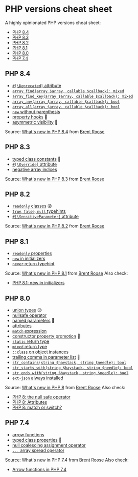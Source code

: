 # PHP versions cheat sheet

A highly opinionated PHP versions cheat sheet:

* [PHP 8.4](#php-84)
* [PHP 8.3](#php-83)
* [PHP 8.2](#php-82)
* [PHP 8.1](#php-81)
* [PHP 8.0](#php-80)
* [PHP 7.4](#php-74)

## PHP 8.4

* [`#[\Deprecated]` attribute](https://wiki.php.net/rfc/deprecated_attribute)
* [`array_find(array $array, callable $callback): mixed`](https://wiki.php.net/rfc/array_find)
* [`array_find_key(array $array, callable $callback): mixed`](https://wiki.php.net/rfc/array_find)
* [`array_any(array $array, callable $callback): bool`](https://wiki.php.net/rfc/array_find)
* [`array_all(array $array, callable $callback): bool`](https://wiki.php.net/rfc/array_find)
* [`new` without parenthesis](https://wiki.php.net/rfc/new_without_parentheses)
* [property hooks](https://wiki.php.net/rfc/property-hooks) 🤨
* [asymmetric visibility](https://wiki.php.net/rfc/asymmetric-visibility-v2) 🤨

Source: [What's new in PHP 8.4](https://stitcher.io/blog/new-in-php-84) from [Brent Roose](https://github.com/brendt)

## PHP 8.3

* [typed class constants](https://wiki.php.net/rfc/typed_class_constants) 💙
* [`#[\Override]` attribute](https://wiki.php.net/rfc/marking_overriden_methods)
* [negative array indices](https://wiki.php.net/rfc/negative_array_index)

Source: [What's new in PHP 8.3](https://stitcher.io/blog/new-in-php-83) from [Brent Roose](https://github.com/brendt)

## PHP 8.2

* [`readonly` classes](https://wiki.php.net/rfc/readonly_classes) 😡
* [`true`, `false`, `null` typehints](https://wiki.php.net/rfc/null-false-standalone-types)
* [`#[\SensitiveParameter]` attribute](https://wiki.php.net/rfc/redact_parameters_in_back_traces)

Source: [What's new in PHP 8.2](https://stitcher.io/blog/new-in-php-82) from [Brent Roose](https://github.com/brendt)

## PHP 8.1

* [`readonly` properties](https://wiki.php.net/rfc/readonly_properties_v2)
* [`new` in initializers](https://wiki.php.net/rfc/new_in_initializers)
* [`never` return typehint](https://wiki.php.net/rfc/noreturn_type)

Source: [What's new in PHP 8.1](https://stitcher.io/blog/new-in-php-81) from [Brent Roose](https://github.com/brendt)
Also check:
* [PHP 8.1: new in initializers](https://stitcher.io/blog/php-81-new-in-initializers)

## PHP 8.0

* [union types](https://wiki.php.net/rfc/union_types_v2) 😐
* [nullsafe operator](https://wiki.php.net/rfc/nullsafe_operator)
* [named parameters](https://wiki.php.net/rfc/named_params) 💙
* [attributes](https://wiki.php.net/rfc/attributes_v2)
* [`match` expression](https://wiki.php.net/rfc/match_expression_v2)
* [constructor property promotion](https://wiki.php.net/rfc/constructor_promotion) 💙
* [`static` return type](https://wiki.php.net/rfc/static_return_type)
* [`mixed` return type](https://wiki.php.net/rfc/mixed_type_v2)
* [`::class` on object instances](https://wiki.php.net/rfc/class_name_literal_on_object)
* [trailing comma in parameter list](https://wiki.php.net/rfc/trailing_comma_in_parameter_list) 💙
* [`str_contains(string $haystack, string $needle): bool`](https://wiki.php.net/rfc/str_contains)
* [`str_starts_with(string $haystack, string $needle): bool`](https://wiki.php.net/rfc/add_str_starts_with_and_ends_with_functions)
* [`str_ends_with(string $haystack, string $needle): bool`](https://wiki.php.net/rfc/add_str_starts_with_and_ends_with_functions)
* [`ext-json` always installed](https://wiki.php.net/rfc/always_enable_json)

Source: [What's new in PHP 8](https://stitcher.io/blog/new-in-php-8) from [Brent Roose](https://github.com/brendt)
Also check:
* [PHP 8: the null safe operator](https://stitcher.io/blog/php-8-nullsafe-operator)
* [PHP 8: Attributes](https://stitcher.io/blog/attributes-in-php-8)
* [PHP 8: match or switch?](https://stitcher.io/blog/php-8-match-or-switch)

## PHP 7.4

* [arrow functions](https://wiki.php.net/rfc/arrow_functions_v2)
* [typed class properties](https://wiki.php.net/rfc/typed_properties_v2) 💙
* [null coalescing assignment operator](https://wiki.php.net/rfc/null_coalesce_equal_operator)
* [`...` array spread operator](https://wiki.php.net/rfc/spread_operator_for_array)

Source: [What's new in PHP 7.4](https://stitcher.io/blog/new-in-php-74) from [Brent Roose](https://github.com/brendt)
Also check:
* [Arrow functions in PHP 7.4](https://stitcher.io/blog/short-closures-in-php)

